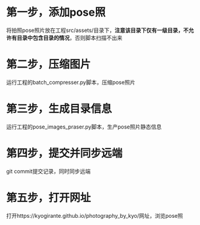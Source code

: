 # 第一步，添加pose照
将拍照pose照片放在工程src/assets/目录下，**注意该目录下仅有一级目录，不允许有目录中包含目录的情况**，否则脚本扫描不出来

# 第二步，压缩图片
运行工程的batch_compresser.py脚本，压缩pose照片

# 第三步，生成目录信息
运行工程的pose_images_praser.py脚本，生产pose照片静态信息

# 第四步，提交并同步远端
git commit提交记录，同时同步远端

# 第五步，打开网址
打开https://kyogirante.github.io/photography_by_kyo/网址，浏览pose照